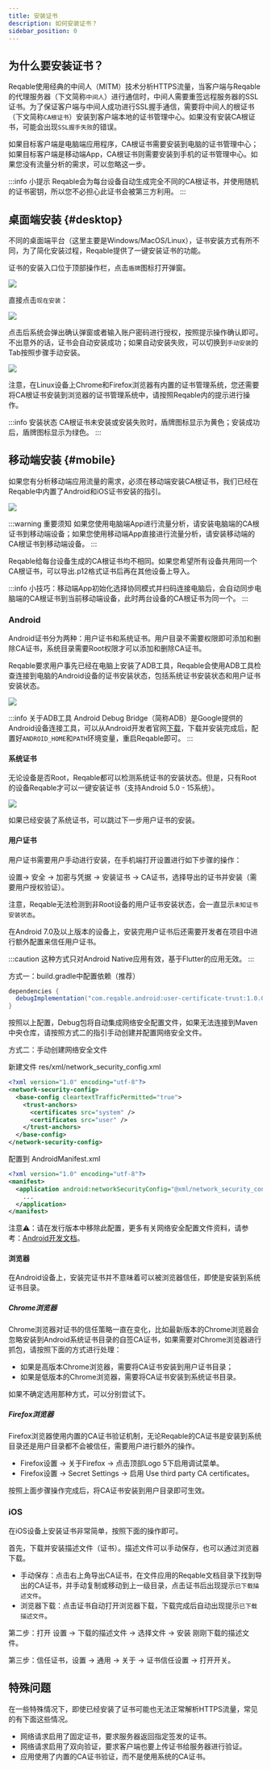 ```yaml
---
title: 安装证书
description: 如何安装证书？
sidebar_position: 0
---
```


## 为什么要安装证书？

Reqable使用经典的中间人（MITM）技术分析HTTPS流量，当客户端与Reqable的代理服务器（下文简称`中间人`）进行通信时，中间人需要重签远程服务器的SSL证书。为了保证客户端与中间人成功进行SSL握手通信，需要将中间人的根证书（下文简称`CA根证书`）安装到客户端本地的证书管理中心。如果没有安装CA根证书，可能会出现`SSL握手失败`的错误。

如果目标客户端是电脑端应用程序，CA根证书需要安装到电脑的证书管理中心；如果目标客户端是移动端App，CA根证书则需要安装到手机的证书管理中心。如果您没有流量分析的需求，可以忽略这一步。

:::info 小提示
Reqable会为每台设备自动生成完全不同的CA根证书，并使用随机的证书密钥，所以您不必担心此证书会被第三方利用。
:::

## 桌面端安装  {#desktop}

不同的桌面端平台（这里主要是Windows/MacOS/Linux），证书安装方式有所不同，为了简化安装过程，Reqable提供了一键安装证书的功能。

证书的安装入口位于顶部操作栏，点击`盾牌`图标打开弹窗。

![](arts/installation_01.png)

直接点击`现在安装`：

![](arts/installation_02.png)

点击后系统会弹出确认弹窗或者输入账户密码进行授权，按照提示操作确认即可。不出意外的话，证书会自动安装成功；如果自动安装失败，可以切换到`手动安装`的Tab按照步骤手动安装。

![](arts/installation_03.png)

注意，在Linux设备上Chrome和Firefox浏览器有内置的证书管理系统，您还需要将CA根证书安装到浏览器的证书管理系统中，请按照Reqable内的提示进行操作。

:::info 安装状态
CA根证书未安装或安装失败时，盾牌图标显示为黄色；安装成功后，盾牌图标显示为绿色。
:::

## 移动端安装 {#mobile}

如果您有分析移动端应用流量的需求，必须在移动端安装CA根证书，我们已经在Reqable中内置了Android和iOS证书安装的指引。

![](arts/installation_04.png)

:::warning 重要须知
如果您使用电脑端App进行流量分析，请安装电脑端的CA根证书到移动端设备；如果您使用移动端App直接进行流量分析，请安装移动端的CA根证书到移动端设备。
:::

Reqable给每台设备生成的CA根证书均不相同。如果您希望所有设备共用同一个CA根证书，可以导出.p12格式证书后再在其他设备上导入。

:::info
小技巧：移动端App初始化选择协同模式并扫码连接电脑后，会自动同步电脑端的CA根证书到当前移动端设备，此时两台设备的CA根证书为同一个。
:::

### Android

Android证书分为两种：用户证书和系统证书。用户目录不需要权限即可添加和删除CA证书，系统目录需要Root权限才可以添加和删除CA证书。

Reqable要求用户事先已经在电脑上安装了ADB工具，Reqable会使用ADB工具检查连接到电脑的Android设备的证书安装状态，包括系统证书安装状态和用户证书安装状态。

![](arts/installation_05.png)

:::info 关于ADB工具
Android Debug Bridge（简称ADB）是Google提供的Android设备连接工具，可以从Android开发者官网[下载](https://developer.android.com/tools/adb)，下载并安装完成后，配置好`ANDROID_HOME`和`PATH`环境变量，重启Reqable即可。
:::

#### 系统证书

无论设备是否Root，Reqable都可以检测系统证书的安装状态。但是，只有Root的设备Reqable才可以一键安装证书（支持Android 5.0 - 15系统）。

![](arts/installation_06.png)

如果已经安装了系统证书，可以跳过下一步用户证书的安装。

#### 用户证书

用户证书需要用户手动进行安装，在手机端打开设置进行如下步骤的操作：

设置-> 安全 -> 加密与凭据 -> 安装证书 -> CA证书，选择导出的证书并安装（需要用户授权验证）。

注意，Reqable无法检测到非Root设备的用户证书安装状态，会一直显示`未知证书安装状态`。

在Android 7.0及以上版本的设备上，安装完用户证书后还需要开发者在项目中进行额外配置来信任用户证书。

:::caution
这种方式只对Android Native应用有效，基于Flutter的应用无效。
:::

方式一：build.gradle中配置依赖（推荐）

```groovy
dependencies {
  debugImplementation("com.reqable.android:user-certificate-trust:1.0.0")
}
```

按照以上配置，Debug包将自动集成网络安全配置文件，如果无法连接到Maven中央仓库，请按照方式二的指引手动创建并配置网络安全文件。

方式二：手动创建网络安全文件

新建文件 res/xml/network_security_config.xml

```xml
<?xml version="1.0" encoding="utf-8"?>
<network-security-config>
  <base-config cleartextTrafficPermitted="true">
    <trust-anchors>
      <certificates src="system" />
      <certificates src="user" />
    </trust-anchors>
  </base-config>
</network-security-config>
```

配置到 AndroidManifest.xml

```xml
<?xml version="1.0" encoding="utf-8"?>
<manifest>
  <application android:networkSecurityConfig="@xml/network_security_config">
    ...
  </application>
</manifest>
```

注意⚠️：请在发行版本中移除此配置，更多有关网络安全配置文件资料，请参考：[Android开发文档](https://developer.android.google.cn/training/articles/security-config)。

#### 浏览器

在Android设备上，安装完证书并不意味着可以被浏览器信任，即使是安装到系统证书目录。

##### Chrome浏览器

Chrome浏览器对证书的信任策略一直在变化，比如最新版本的Chrome浏览器会忽略安装到Android系统证书目录的自签CA证书，如果需要对Chrome浏览器进行抓包，请按照下面的方式进行处理：

- 如果是高版本Chrome浏览器，需要将CA证书安装到用户证书目录；
- 如果是低版本的Chrome浏览器，需要将CA证书安装到系统证书目录。

如果不确定选用那种方式，可以分别尝试下。

##### Firefox浏览器

Firefox浏览器使用内置的CA证书验证机制，无论Reqable的CA证书是安装到系统目录还是用户目录都不会被信任，需要用户进行额外的操作。

- Firefox设置 -> 关于Firefox -> 点击顶部Logo 5下启用调试菜单。
- Firefox设置 -> Secret Settings -> 启用 Use third party CA certificates。

按照上面步骤操作完成后，将CA证书安装到用户目录即可生效。

### iOS

在iOS设备上安装证书非常简单，按照下面的操作即可。

首先，下载并安装描述文件（证书）。描述文件可以手动保存，也可以通过浏览器下载。
- 手动保存：点击右上角导出CA证书，在文件应用的Reqable文档目录下找到导出的CA证书，并手动复制或移动到上一级目录，点击证书后出现提示`已下载描述文件`。
- 浏览器下载：点击证书自动打开浏览器下载，下载完成后自动出现提示`已下载描述文件`。

第二步：打开 设置 -> 下载的描述文件 -> 选择文件 -> 安装 刚刚下载的描述文件。

第三步：信任证书，设置 -> 通用 -> 关于 -> 证书信任设置 -> 打开开关。

## 特殊问题

在一些特殊情况下，即使已经安装了证书可能也无法正常解析HTTPS流量，常见的有下面这些情况。

- 网络请求启用了固定证书，要求服务器返回指定签发的证书。
- 网络请求启用了双向验证，要求客户端也要上传证书给服务器进行验证。
- 应用使用了内置的CA证书验证，而不是使用系统的CA证书。





